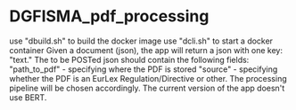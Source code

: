 # DGFISMA_pdf_processing


use "dbuild.sh" to build the docker image 
use "dcli.sh" to start a docker container
Given a document (json), the app will return a json with one key: "text."
The to be POSTed json should contain the following fields:
"path_to_pdf" - specifying where the PDF is stored
"source" - specifying whether the PDF is an EurLex Regulation/Directive or other. The processing pipeline will be chosen accordingly. 
The current version of the app doesn't use BERT.  